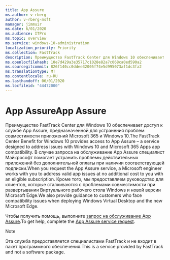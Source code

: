 ```yaml
---
title: App Assure
ms.author: v-rberg
author: v-rberg-msft
manager: jimmuir
ms.date: 6/01/2020
ms.audience: ITPro
ms.topic: overview
ms.service: windows-10-administration
localization_priority: Priority
ms.collection: FastTrack
description: Преимущество FastTrack Center для Windows 10 обеспечивает доступ к службе App Assure, предназначенной для устранения проблем совместимости приложений Microsoft 365 и Windows 10.
ms.openlocfilehash: 10e7d429a3e35717c1028e82a7c068ca0ed590a2
ms.sourcegitcommit: 826f140cc0ddee32005f74e5d995073af1dc3fa2
ms.translationtype: MT
ms.contentlocale: ru-RU
ms.lasthandoff: 06/01/2020
ms.locfileid: "44472000"
---
```

# <a name="app-assure"></a><span data-ttu-id="36c51-103">App Assure</span><span class="sxs-lookup"><span data-stu-id="36c51-103">App Assure</span></span>

<span data-ttu-id="36c51-104">Преимущество FastTrack Center для Windows 10 обеспечивает доступ к службе App Assure, предназначенной для устранения проблем совместимости приложений Microsoft 365 и Windows 10.</span><span class="sxs-lookup"><span data-stu-id="36c51-104">The FastTrack Center Benefit for Windows 10 provides access to App Assure – a service designed to address issues with Windows 10 and Microsoft 365 Apps app compatibility.</span></span> <span data-ttu-id="36c51-105">В случае запроса на обслуживание App Assure специалист Майкрософт помогает устранить проблемы действительных приложений без дополнительной оплаты при наличии соответствующей подписки.</span><span class="sxs-lookup"><span data-stu-id="36c51-105">When you request the App Assure service, a Microsoft engineer works with you to address valid app issues at no additional cost to you with an eligible subscription.</span></span> <span data-ttu-id="36c51-106">Кроме того, мы предоставляем руководство для клиентов, которые сталкиваются с проблемами совместимости при развертывании Виртуального рабочего стола Windows и новой версии Microsoft Edge.</span><span class="sxs-lookup"><span data-stu-id="36c51-106">We also provide guidance to customers who face compatibility issues when deploying Windows Virtual Desktop and the new Microsoft Edge.</span></span> 

<span data-ttu-id="36c51-107">Чтобы получить помощь, выполните [запрос на обслуживание App Assure](https://go.microsoft.com/fwlink/?linkid=2022721).</span><span class="sxs-lookup"><span data-stu-id="36c51-107">To get help, complete the [App Assure service request](https://go.microsoft.com/fwlink/?linkid=2022721).</span></span>

  > [!NOTE]
> <span data-ttu-id="36c51-108">Эта служба предоставляется специалистами FastTrack и не входит в пакет программного обеспечения.</span><span class="sxs-lookup"><span data-stu-id="36c51-108">This is a service provided by FastTrack and not a software package.</span></span>
